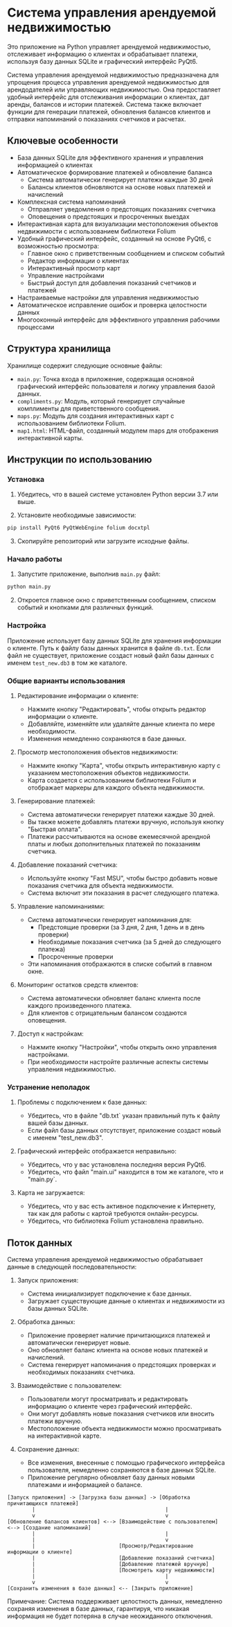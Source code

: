 # Система управления арендуемой недвижимостью

Это приложение на Python управляет арендуемой недвижимостью, отслеживает информацию о клиентах и обрабатывает платежи, используя базу данных SQLite и графический интерфейс PyQt6.

Система управления арендуемой недвижимостью предназначена для упрощения процесса управления арендуемой недвижимостью для арендодателей или управляющих недвижимостью. Она предоставляет удобный интерфейс для отслеживания информации о клиентах, дат аренды, балансов и истории платежей. Система также включает функции для генерации платежей, обновления балансов клиентов и отправки напоминаний о показаниях счетчиков и расчетах.

## Ключевые особенности

- База данных SQLite для эффективного хранения и управления информацией о клиентах
- Автоматическое формирование платежей и обновление баланса
  - Система автоматически генерирует платежи каждые 30 дней
  - Балансы клиентов обновляются на основе новых платежей и начислений
- Комплексная система напоминаний
  - Отправляет уведомления о предстоящих показаниях счетчика
  - Оповещения о предстоящих и просроченных выездах
- Интерактивная карта для визуализации местоположения объектов недвижимости с использованием библиотеки Folium
- Удобный графический интерфейс, созданный на основе PyQt6, с возможностью просмотра:
  - Главное окно с приветственным сообщением и списком событий
  - Редактор информации о клиентах
  - Интерактивный просмотр карт
  - Управление настройками
  - Быстрый доступ для добавления показаний счетчиков и платежей
- Настраиваемые настройки для управления недвижимостью
- Автоматическое исправление ошибок и проверка целостности данных
- Многооконный интерфейс для эффективного управления рабочими процессами

## Структура хранилища

Хранилище содержит следующие основные файлы:

- `main.py`: Точка входа в приложение, содержащая основной графический интерфейс пользователя и логику управления базой данных.
- `compliments.py`: Модуль, который генерирует случайные комплименты для приветственного сообщения.
- `maps.py`: Модуль для создания интерактивных карт с использованием библиотеки Folium.
- `map1.html`: HTML-файл, созданный модулем maps для отображения интерактивной карты.

## Инструкции по использованию

### Установка

1. Убедитесь, что в вашей системе установлен Python версии 3.7 или выше.

2. Установите необходимые зависимости:

```bash
pip install PyQt6 PyQtWebEngine folium docxtpl
```

3. Скопируйте репозиторий или загрузите исходные файлы.

### Начало работы

1. Запустите приложение, выполнив `main.py` файл:

```bash
python main.py
```

2. Откроется главное окно с приветственным сообщением, списком событий и кнопками для различных функций.

### Настройка

Приложение использует базу данных SQLite для хранения информации о клиенте. Путь к файлу базы данных хранится в файле `db.txt`. Если файл не существует, приложение создаст новый файл базы данных с именем `test_new.db3` в том же каталоге.

### Общие варианты использования

1. Редактирование информации о клиенте:
   - Нажмите кнопку "Редактировать", чтобы открыть редактор информации о клиенте.
   - Добавляйте, изменяйте или удаляйте данные клиента по мере необходимости.
   - Изменения немедленно сохраняются в базе данных.

2. Просмотр местоположения объектов недвижимости:
   - Нажмите кнопку "Карта", чтобы открыть интерактивную карту с указанием местоположения объектов недвижимости.
   - Карта создается с использованием библиотеки Folium и отображает маркеры для каждого объекта недвижимости.

3. Генерирование платежей:
   - Система автоматически генерирует платежи каждые 30 дней.
   - Вы также можете добавлять платежи вручную, используя кнопку "Быстрая оплата".
   - Платежи рассчитываются на основе ежемесячной арендной платы и любых дополнительных платежей по показаниям счетчика.

4. Добавление показаний счетчика:
   - Используйте кнопку "Fast MSU", чтобы быстро добавить новые показания счетчика для объекта недвижимости.
   - Система включит эти показания в расчет следующего платежа.

5. Управление напоминаниями:
   - Система автоматически генерирует напоминания для:
     - Предстоящие проверки (за 3 дня, 2 дня, 1 день и в день проверки)
     - Необходимые показания счетчика (за 5 дней до следующего платежа)
     - Просроченные проверки
   - Эти напоминания отображаются в списке событий в главном окне.

6. Мониторинг остатков средств клиентов:
   - Система автоматически обновляет баланс клиента после каждого произведенного платежа.
   - Для клиентов с отрицательным балансом создаются оповещения.

7. Доступ к настройкам:
   - Нажмите кнопку "Настройки", чтобы открыть окно управления настройками.
   - При необходимости настройте различные аспекты системы управления недвижимостью.

### Устранение неполадок

1. Проблемы с подключением к базе данных:
   - Убедитесь, что в файле "db.txt` указан правильный путь к файлу вашей базы данных.
   - Если файл базы данных отсутствует, приложение создаст новый с именем "test_new.db3".

2. Графический интерфейс отображается неправильно:
   - Убедитесь, что у вас установлена последняя версия PyQt6.
   - Убедитесь, что файл "main.ui" находится в том же каталоге, что и "main.py`.

3. Карта не загружается:
   - Убедитесь, что у вас есть активное подключение к Интернету, так как для работы с картой требуются онлайн-ресурсы.
   - Убедитесь, что библиотека Folium установлена правильно.

## Поток данных

Система управления арендуемой недвижимостью обрабатывает данные в следующей последовательности:

1. Запуск приложения:
   - Система инициализирует подключение к базе данных.
   - Загружает существующие данные о клиентах и недвижимости из базы данных SQLite.

2. Обработка данных:
   - Приложение проверяет наличие причитающихся платежей и автоматически генерирует новые.
   - Оно обновляет баланс клиента на основе новых платежей и начислений.
   - Система генерирует напоминания о предстоящих проверках и необходимых показаниях счетчика.

3. Взаимодействие с пользователем:
   - Пользователи могут просматривать и редактировать информацию о клиенте через графический интерфейс.
   - Они могут добавлять новые показания счетчиков или вносить платежи вручную.
   - Местоположение объекта недвижимости можно просматривать на интерактивной карте.

4. Сохранение данных:
   - Все изменения, внесенные с помощью графического интерфейса пользователя, немедленно сохраняются в базе данных SQLite.
   - Приложение регулярно обновляет базу данных новыми платежами и информацией о балансе.

```
[Запуск приложения] -> [Загрузка базы данных] -> [Обработка причитающихся платежей]
        |                                          |
        v                                          v
[Обновление балансов клиентов] <--> [Взаимодействие с пользователем] <--> [Создание напоминаний]
        |                                          |
        |                                          v
        |                           [Просмотр/Редактирование информации о клиенте]
        |                           [Добавление показаний счетчика]
        |                           [Добавление платежей вручную]
        |                           [Посмотреть карту недвижимости]
        |                                          |
        v                                          v
[Сохранить изменения в базе данных] <-- [Закрыть приложение]
```

Примечание: Система поддерживает целостность данных, немедленно сохраняя изменения в базе данных, гарантируя, что никакая информация не будет потеряна в случае неожиданного отключения.